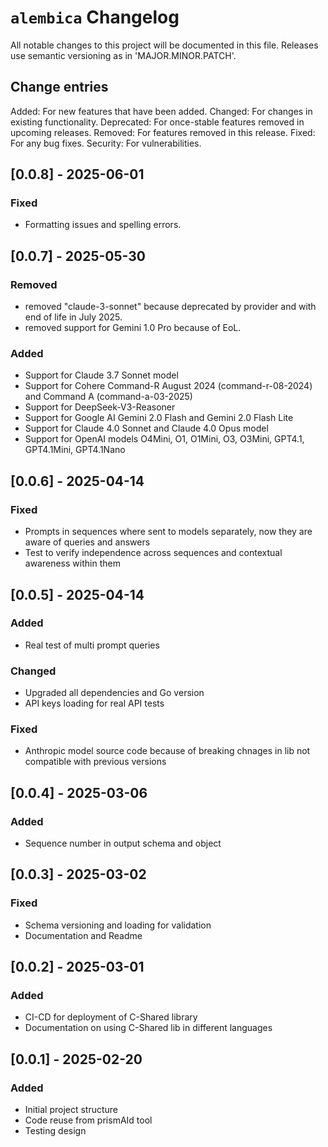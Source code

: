 # `alembica` Changelog
All notable changes to this project will be documented in this file.
Releases use semantic versioning as in 'MAJOR.MINOR.PATCH'.
## Change entries
Added: For new features that have been added.
Changed: For changes in existing functionality.
Deprecated: For once-stable features removed in upcoming releases.
Removed: For features removed in this release.
Fixed: For any bug fixes.
Security: For vulnerabilities.

## [0.0.8] - 2025-06-01
### Fixed
- Formatting issues and spelling errors.

## [0.0.7] - 2025-05-30
### Removed
- removed "claude-3-sonnet" because deprecated by provider and with end of life in July 2025.
- removed support for Gemini 1.0 Pro because of EoL.
### Added
- Support for Claude 3.7 Sonnet model
- Support for Cohere Command-R August 2024 (command-r-08-2024) and Command A (command-a-03-2025)
- Support for DeepSeek-V3-Reasoner
- Support for Google AI Gemini 2.0 Flash and Gemini 2.0 Flash Lite
- Support for Claude 4.0 Sonnet and Claude 4.0 Opus model
- Support for OpenAI models O4Mini, O1, O1Mini, O3, O3Mini, GPT4.1, GPT4.1Mini, GPT4.1Nano

## [0.0.6] - 2025-04-14
### Fixed
- Prompts in sequences where sent to models separately, now they are aware of queries and answers
- Test to verify independence across sequences and contextual awareness within them

## [0.0.5] - 2025-04-14
### Added
- Real test of multi prompt queries
### Changed
- Upgraded all dependencies and Go version
- API keys loading for real API tests
### Fixed
- Anthropic model source code because of breaking chnages in lib not compatible with previous versions

## [0.0.4] - 2025-03-06
### Added
- Sequence number in output schema and object

## [0.0.3] - 2025-03-02
### Fixed
- Schema versioning and loading for validation
- Documentation and Readme

## [0.0.2] - 2025-03-01
### Added
- CI-CD for deployment of C-Shared library
- Documentation on using C-Shared lib in different languages

## [0.0.1] - 2025-02-20
### Added
- Initial project structure
- Code reuse from prismAId tool
- Testing design
